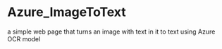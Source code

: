 # Azure_ImageToText
a simple web page that turns an image with text in it to text using Azure OCR model
